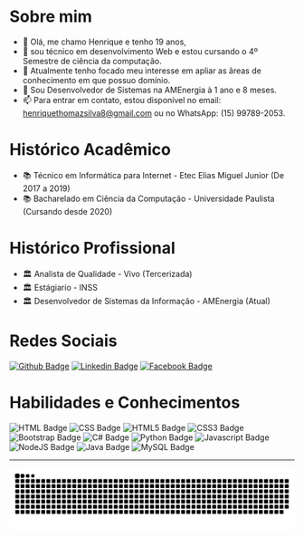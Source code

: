 # Sobre mim

- 👋 Olá, me chamo Henrique e tenho 19 anos,
- 👀 sou técnico em desenvolvimento Web e estou cursando o 4º Semestre de ciência da computação.
- 🌱 Atualmente tenho focado meu interesse em apliar as âreas de conhecimento em que possuo domínio.
- 💞️ Sou Desenvolvedor de Sistemas na AMEnergia à 1 ano e 8 meses.
- 📫 Para entrar em contato, estou disponível no email: henriquethomazsilva8@gmail.com ou no WhatsApp: (15) 99789-2053.

# Histórico Acadêmico

- 📚  Técnico em Informática para Internet  - Etec Elias Miguel Junior (De 2017 a  2019)
- 📚  Bacharelado em Ciência da Computação - Universidade Paulista (Cursando desde 2020)

# Histórico Profissional

- :classical_building: Analista de Qualidade - Vivo (Tercerizada)
- :classical_building: Estágiario - INSS
- :classical_building: Desenvolvedor de Sistemas da Informação - AMEnergia (Atual)

# Redes Sociais

[![Github Badge](https://img.shields.io/badge/-Github-000?style=flat-square&logo=Github&logoColor=white&link=https://github.com/Henrique-Alons0)](https://github.com/Henrique-Alons0)
[![Linkedin Badge](https://img.shields.io/badge/-LinkedIn-blue?style=flat-square&logo=Linkedin&logoColor=white&link=https://www.linkedin.com/in/henrique-alonso-911849181/)](https://www.linkedin.com/in/henrique-alonso-911849181/)
[![Facebook Badge](	https://img.shields.io/badge/Facebook-1877F2?style=for-the-badge&logo=facebook&logoColor=white&link=https://www.facebook.com/henrique.thomaz.735)](https://www.facebook.com/henrique.thomaz.735)

# Habilidades e Conhecimentos

![HTML Badge](https://img.shields.io/badge/HTML-239120?style=for-the-badge&logo=html5&logoColor=white)
![CSS Badge](https://img.shields.io/badge/CSS-239120?&style=for-the-badge&logo=css3&logoColor=white)
![HTML5 Badge](https://img.shields.io/badge/HTML5-E34F26?style=for-the-badge&logo=html5&logoColor=white)
![CSS3 Badge](https://img.shields.io/badge/CSS3-1572B6?style=for-the-badge&logo=css3&logoColor=white)
![Bootstrap Badge](https://img.shields.io/badge/Bootstrap-563D7C?style=for-the-badge&logo=bootstrap&logoColor=white)
![C# Badge](https://img.shields.io/badge/C%23-239120?style=for-the-badge&logo=c-sharp&logoColor=white)
![Python Badge](https://img.shields.io/badge/Python-3776AB?style=for-the-badge&logo=python&logoColor=white)
![Javascript Badge](https://img.shields.io/badge/JavaScript-F7DF1E?style=for-the-badge&logo=javascript&logoColor=black)
![NodeJS Badge](https://img.shields.io/badge/Node.js-43853D?style=for-the-badge&logo=node.js&logoColor=white)
![Java Badge](https://img.shields.io/badge/Java-ED8B00?style=for-the-badge&logo=java&logoColor=white)
![MySQL Badge](https://img.shields.io/badge/MySQL-00000F?style=for-the-badge&logo=mysql&logoColor=white)

<hr>

![Snake Animation](https://raw.githubusercontent.com/Platane/snk/output/github-contribution-grid-snake.svg)
